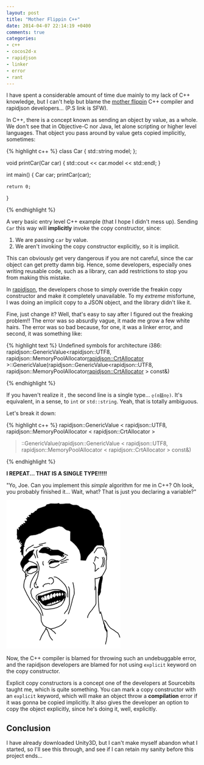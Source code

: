 ```yaml
---
layout: post
title: "Mother Flippin C++"
date: 2014-04-07 22:14:19 +0400
comments: true
categories: 
- c++
- cocos2d-x
- rapidjson
- linker
- error
- rant
---
```


I have spent a considerable amount of time due mainly to my lack of C++ knowledge, but I can't help but blame the [mother flippin](http://www.youtube.com/watch?v=TwJheWwW7rw) C++ compiler and rapidjson developers... (P.S link is SFW).

In C++, there is a concept known as sending an object by value, as a whole. We don't see that in Objective-C nor Java, let alone scripting or higher level languages. That object you pass around by value gets copied implicitly, sometimes:

{% highlight c++ %}
class Car
{
    std::string model;
};

void printCar(Car car)
{
    std::cout << car.model << std::endl;
}

int main()
{
    Car car;
    printCar(car);

    return 0;
}

{% endhighlight %}

A very basic entry level C++ example (that I hope I didn't mess up). Sending `Car` this way will **implicitly** invoke the copy constructor, since:

1. We are passing `car` by value.
2. We aren't invoking the copy constructor explicitly, so it is implicit.

This can obviously get very dangerous if you are not careful, since the car object can get pretty damn big. Hence, some developers, especially ones writing reusable code, such as a library, can add restrictions to stop you from making this mistake.

In [rapidjson](https://code.google.com/p/rapidjson/wiki/UserGuide), the developers chose to simply override the freakin copy constructor and make it completely unavailable. To my _extreme_ misfortune, I was doing an implicit copy to a JSON object, and the library didn't like it.

Fine, just change it? Well, that's easy to say after I figured out the freaking problem!! The error was so absurdly vague, it made me grow a few white hairs. The error was so bad because, for one, it was a linker error, and second, it was something like:

{% highlight text %}
Undefined symbols for architecture i386:
rapidjson::GenericValue<rapidjson::UTF8<char>, rapidjson::MemoryPoolAllocator<rapidjson::CrtAllocator> >::GenericValue(rapidjson::GenericValue<rapidjson::UTF8<char>, rapidjson::MemoryPoolAllocator<rapidjson::CrtAllocator> > const&)

{% endhighlight %}

If you haven't realize it , the second line is a single type... `ლ(ಠ益ಠლ)`. It's equivalent, in a sense, to `int` or `std::string`. Yeah, that is totally ambiguous.

Let's break it down:

{% highlight c++ %}
rapidjson::GenericValue
<
    rapidjson::UTF8<char>, 
    rapidjson::MemoryPoolAllocator
    <
        rapidjson::CrtAllocator
    >
>::GenericValue(rapidjson::GenericValue
<
    rapidjson::UTF8<char>, 
    rapidjson::MemoryPoolAllocator
    <
        rapidjson::CrtAllocator
    > 
> const&)

{% endhighlight %}

**I REPEAT... THAT IS A SINGLE TYPE!!!!!**

"Yo, Joe. Can you implement this _simple_ algorithm for me in C++? Oh look, you probably finished it... Wait, what? That is just you declaring a variable?"

![](/images/yao-ming-rage-face.png)

Now, the C++ compiler is blamed for throwing such an undebuggable error, and the rapidjson developers are blamed for not using `explicit` keyword on the copy constructor.

Explicit copy constructors is a concept one of the developers at Sourcebits taught me, which is quite something. You can mark a copy constructor with an `explicit` keyword, which will make an object throw a **compilation** error if it was gonna be copied implicitly. It also gives the developer an option to copy the object explicitly, since he's doing it, well, explicitly.

## Conclusion

I have already downloaded Unity3D, but I can't make myself abandon what I started, so I'll see this through, and see if I can retain my sanity before this project ends...

